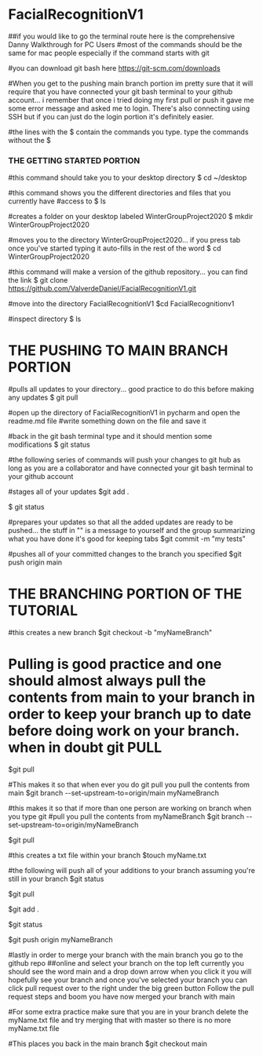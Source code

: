 # FacialRecognitionV1

##if you would like to go the terminal route here is the comprehensive Danny Walkthrough for PC Users
#most of the commands should be the same for mac people especially if the command starts with git

#you can download git bash here
https://git-scm.com/downloads

#When you get to the pushing main branch portion im pretty sure that it will require that you have connected your git bash terminal to your github account... i remember that once i tried doing my first pull or push it gave me some error message and asked me to login. There's also connecting using SSH but if you can just do the login portion it's definitely easier.

#the lines with the $ contain the commands you type. type the commands without the $

### THE GETTING STARTED PORTION
#this command should take you to your desktop directory
$ cd ~/desktop

#this command shows you the different directories and files that you currently have #access to
$ ls

#creates a folder on your desktop labeled WinterGroupProject2020
$ mkdir WinterGroupProject2020

#moves you to the directory WinterGroupProject2020... if you press tab once you've started typing it auto-fills in the rest of the word
$ cd WinterGroupProject2020

#this command will make a version of the github repository... you can find the link
$ git clone https://github.com/ValverdeDaniel/FacialRecognitionV1.git

#move into the directory FacialRecognitionV1
$cd FacialRecognitionv1

#inspect directory
$ ls

# THE PUSHING TO MAIN BRANCH PORTION
#pulls all updates to your directory... good practice to do this before making any updates
$ git pull

#open up the directory of FacialRecognitionV1 in pycharm and open the readme.md file
#write something down on the file and save it

#back in the git bash terminal type and it should mention some modifications
$ git status

#the following series of commands will push your changes to git hub as long as you are a collaborator and have connected your git bash terminal to your github account

#stages all of your updates
$git add .

$ git status

#prepares your updates so that all the added updates are ready to be pushed... the stuff in "" is a message to yourself and the group summarizing what you have done it's good for keeping tabs
$git commit -m "my tests"

#pushes all of your committed changes to the branch you specified
$git push origin main


# THE BRANCHING PORTION OF THE TUTORIAL
#this creates a new branch
$git checkout -b "myNameBranch"

# Pulling is good practice and one should almost always pull the contents from main to your branch in order to keep your branch up to date before doing work on your branch. when in doubt git PULL
$git pull


#This makes it so that when ever you do git pull you pull the contents from main
$git branch --set-upstream-to=origin/main myNameBranch

#this makes it so that if more than one person are working on branch when you type git  #pull you pull the contents from myNameBranch
$git branch --set-upstream-to=origin/myNameBranch

$git pull

#this creates a txt file within your branch
$touch myName.txt

#the following will push all of your additions to your branch assuming you're still in your branch
$git status

$git pull

$git add .

$git status

$git push origin myNameBranch

#lastly in order to merge your branch with the main branch you go to the github repo ##online and select your branch on the top left currently you should see the word main and a drop down arrow when you click it you will hopefully see your branch and once you've selected your branch you can click pull request over to the right under the big green button
Follow the pull request steps and boom you have now merged your branch with main

#For some extra practice make sure that you are in your branch delete the myName.txt file and try merging that with master so there is no more myName.txt file

#This places you back in the main branch
$git checkout main

